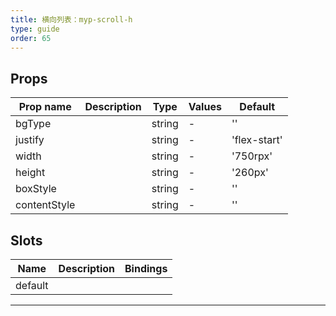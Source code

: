 ```yaml
---
title: 横向列表：myp-scroll-h
type: guide
order: 65
---
```


## Props

| Prop name    | Description | Type   | Values | Default      |
| ------------ | ----------- | ------ | ------ | ------------ |
| bgType       |             | string | -      | ''           |
| justify      |             | string | -      | 'flex-start' |
| width        |             | string | -      | '750rpx'     |
| height       |             | string | -      | '260px'      |
| boxStyle     |             | string | -      | ''           |
| contentStyle |             | string | -      | ''           |

## Slots

| Name    | Description | Bindings |
| ------- | ----------- | -------- |
| default |             |          |

---
